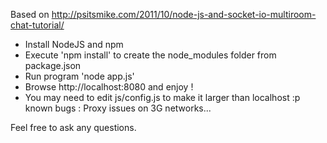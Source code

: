 Based on http://psitsmike.com/2011/10/node-js-and-socket-io-multiroom-chat-tutorial/

* Install NodeJS and npm
* Execute 'npm install' to create the node_modules folder from package.json
* Run program 'node app.js'
* Browse http://localhost:8080 and enjoy !
* You may need to edit js/config.js to make it larger than localhost :p
	known bugs : Proxy issues on 3G networks...

Feel free to ask any questions.
